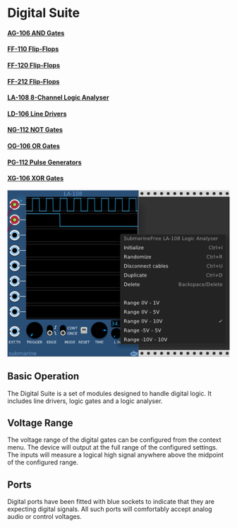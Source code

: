 # Digital Suite
#### [AG-106 AND Gates](AG)
#### [FF-110 Flip-Flops](FF)
#### [FF-120 Flip-Flops](FF)
#### [FF-212 Flip-Flops](FF)
#### [LA-108 8-Channel Logic Analyser](LA)
#### [LD-106 Line Drivers](LD)
#### [NG-112 NOT Gates](NG)
#### [OG-106 OR Gates](OG)
#### [PG-112 Pulse Generators](PG)
#### [XG-106 XOR Gates](XG)

![View of the DS Suite Menu](DS.png "DS Modules")

## Basic Operation

The Digital Suite is a set of modules designed to handle digital logic. It includes line drivers, logic gates and a logic analyser.

## Voltage Range

The voltage range of the digital gates can be configured from the context menu. The device will output at the full range of the configured settings. The inputs will measure a logical high signal anywhere above the midpoint of the configured range.

## Ports

Digital ports have been fitted with blue sockets to indicate that they are expecting digital signals. All such ports will comfortably accept analog audio or control voltages.
